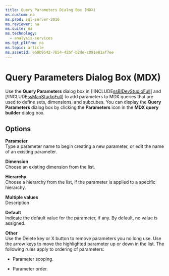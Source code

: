 ```yaml
---
title: Query Parameters Dialog Box (MDX)
ms.custom: na
ms.prod: sql-server-2016
ms.reviewer: na
ms.suite: na
ms.technology: 
  - analysis-services
ms.tgt_pltfrm: na
ms.topic: article
ms.assetid: e69b9542-7b54-42bf-b2de-c091e81af7ee
---
```

# Query Parameters Dialog Box (MDX)
  Use the **Query Parameters** dialog box in [!INCLUDE[ssBIDevStudioFull](../../Token/Other/ssBIDevStudioFull_md.md)] and [!INCLUDE[ssManStudioFull](../../Token/Other/ssManStudioFull_md.md)] to add parameters to MDX queries that are used to define sets, dimensions, and subcubes. You can display the **Query Parameters** dialog box by clicking the **Parameters** icon in the **MDX query builder** dialog box.  
  
## Options  
 **Parameter**  
 Type a parameter name to begin creating a new parameter, or edit the name of an existing parameter.  
  
 **Dimension**  
 Choose an existing dimension from the list.  
  
 **Hierarchy**  
 Choose a hierarchy from the list, if the parameter is applied to a specific hierarchy.  
  
 **Multiple values**  
 Description  
  
 **Default**  
 Indicate the default value for the parameter, if any. By default, no value is assigned.  
  
 **Other**  
 Use the Delete key or X button to remove parameters you no long use. Use the arrow keys to move the highlighted parameter up or down in the list. The following rules apply to ordering of parameters:  
  
-   Parameter scoping.  
  
-   Parameter order.  
  
  